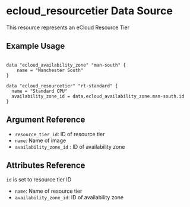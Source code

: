 # ecloud_resourcetier Data Source

This resource represents an eCloud Resource Tier

## Example Usage

```hcl

data "ecloud_availability_zone" "man-south" {
    name = "Manchester South"
}

data "ecloud_resourcetier" "rt-standard" {
  name = "Standard CPU"
  availability_zone_id = data.ecloud_availability_zone.man-south.id
}
```

## Argument Reference

- `resource_tier_id`: ID of resource tier
- `name`: Name of image
- `availability_zone_id` : ID of availability zone

## Attributes Reference

`id` is set to resource tier ID

- `name`: Name of resource tier
- `availability_zone_id`: ID of availability zone